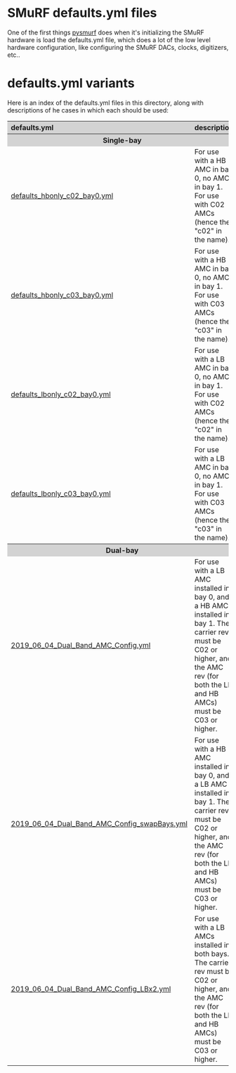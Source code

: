 # SMuRF defaults.yml files

One of the first things [pysmurf](https://github.com/slaclab/pysmurf)
does when it's initializing the SMuRF hardware is load the
defaults.yml file, which does a lot of the low level hardware
configuration, like configuring the SMuRF DACs, clocks, digitizers,
etc..

# defaults.yml variants

Here is an index of the defaults.yml files in this directory, along
with descriptions of he cases in which each should be used:

<table>  
<tr>  
      <th style="text-align:left; background-color: lightgray">defaults.yml</th>  
      <th style="text-align:left; background-color: lightgray">description</th>    
</tr>  
<tr>  
      <th colspan="2" style="background-color: lightgray">Single-bay</th>
</tr>
<tr>  
      <td><a href="defaults_hbonly_c02_bay0.yml">defaults_hbonly_c02_bay0.yml</a></td>  
      <td>
      For use with a HB AMC in bay 0, no AMC in bay 1.  For use with
      C02 AMCs (hence the "c02" in the name).
      </td>
</tr>
<tr>
      <td><a href="defaults_hbonly_c03_bay0.yml">defaults_hbonly_c03_bay0.yml</a></td>  
      <td>
      For use with a HB AMC in bay 0, no AMC in bay 1.  For use with
      C03 AMCs (hence the "c03" in the name).
      </td>      
</tr>
<tr>
      <td><a href="defaults_lbonly_c02_bay0.yml">defaults_lbonly_c02_bay0.yml</a></td>
      <td>
      For use with a LB AMC in bay 0, no AMC in bay 1.  For use with
      C02 AMCs (hence the "c02" in the name).
      </td>      
</tr>
<tr>
      <td><a href="defaults_lbonly_c03_bay0.yml">defaults_lbonly_c03_bay0.yml</a></td>
      <td>
      For use with a LB AMC in bay 0, no AMC in bay 1.  For use with
      C03 AMCs (hence the "c03" in the name).
      </td>            
</tr>
</tr>  
<tr>
      <th colspan="2" style="background-color: lightgray">Dual-bay</th>
<tr>
      <td><a href="2019_06_04_Dual_Band_AMC_Config.yml">2019_06_04_Dual_Band_AMC_Config.yml</a></td>  
      <td>
      For use with a LB AMC installed in bay 0, and a HB AMC installed
      in bay 1.  The carrier rev must be C02 or higher, and the AMC
      rev (for both the LB and HB AMCs) must be C03 or higher.
      </td>        
</tr>
<tr>
      <td><a href="2019_06_04_Dual_Band_AMC_Config_swapBays.yml">2019_06_04_Dual_Band_AMC_Config_swapBays.yml</a></td>  
      <td>
      For use with a HB AMC installed in bay 0, and a LB AMC installed
      in bay 1.  The carrier rev must be C02 or higher, and the AMC
      rev (for both the LB and HB AMCs) must be C03 or higher.      
      </td>
</tr>
<tr>
      <td><a href="2019_06_04_Dual_Band_AMC_Config_LBx2.yml">2019_06_04_Dual_Band_AMC_Config_LBx2.yml</a></td>  
      <td>
      For use with a LB AMCs installed in both bays.  The carrier rev
      must be C02 or higher, and the AMC rev (for both the LB and HB
      AMCs) must be C03 or higher.
      </td>
</tr>
</tr>
</table>


